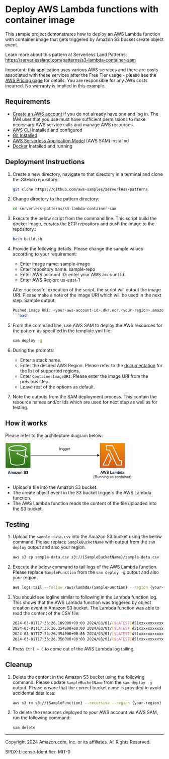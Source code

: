 # Deploy AWS Lambda functions with container image

   This sample project demonstrates how to deploy an AWS Lambda function with container image that gets triggered by Amazon S3 bucket create object event.

Learn more about this pattern at Serverless Land Patterns: https://serverlessland.com/patterns/s3-lambda-container-sam

Important: this application uses various AWS services and there are costs associated with these services after the Free Tier usage - please see the [AWS Pricing page](https://aws.amazon.com/pricing/) for details. You are responsible for any AWS costs incurred. No warranty is implied in this example.

## Requirements

- [Create an AWS account](https://portal.aws.amazon.com/gp/aws/developer/registration/index.html) if you do not already have one and log in. The IAM user that you use must have sufficient permissions to make necessary AWS service calls and manage AWS resources.
- [AWS CLI](https://docs.aws.amazon.com/cli/latest/userguide/install-cliv2.html) installed and configured
- [Git Installed](https://git-scm.com/book/en/v2/Getting-Started-Installing-Git)
- [AWS Serverless Application Model](https://docs.aws.amazon.com/serverless-application-model/latest/developerguide/serverless-sam-cli-install.html) (AWS SAM) installed
- [Docker](https://docs.docker.com/engine/install/) Installed and running



## Deployment Instructions

1. Create a new directory, navigate to that directory in a terminal and clone the GitHub repository:
   ```bash
   git clone https://github.com/aws-samples/serverless-patterns
   ```

2. Change directory to the pattern directory:
   ```bash
   cd serverless-patterns/s3-lambda-container-sam
   ```

3. Execute the below script from the command line. This script build the docker image, creates the ECR repository and push the image to the repository.:
   ```bash
   bash build.sh
   ```

4. Provide the following details. Please change the sample values according to your requirement:
   - Enter image name: sample-image
   - Enter repository name: sample-repo
   - Enter AWS account ID: enter your AWS account Id.
   - Enter AWS Region: us-east-1 

   After successful execution of the script, the script will output the image URI. Please make a note of the image URI which will be used in the next step. Sample output:

   ```bash
   Pushed image URI: <your-aws-account-id>.dkr.ecr.<your-region>.amazonaws.com/<repo-name>:latest
   ```bash

5. From the command line, use AWS SAM to deploy the AWS resources for the pattern as specified in the template.yml file:
   ```bash
   sam deploy -g
   ```

6. During the prompts:
   - Enter a stack name. 
   - Enter the desired AWS Region. Please refer to the [documentation](https://docs.aws.amazon.com/ses/latest/dg/regions.html#region-receive-email) for the list of supported regions.
   - Enter `ContainerImageURI`. Please enter the image URI from the previous step.
   - Leave rest of the options as default.

7. Note the outputs from the SAM deployment process. This contain the resource names and/or Ids which are used for next step as well as for testing.


## How it works


Please refer to the architecture diagram below:

![End to End Architecture](images/architecture.png)

* Upload a file into the Amazon S3 bucket.
* The create object event in the S3 bucket triggers the AWS Lambda function.
* The AWS Lambda function reads the content of the file uploaded into the S3 bucket. 


## Testing


1. Upload the `sample-data.csv` into the Amazon S3 bucket using the below command. Please replace `SampleBucketName` with output from the `sam deploy` output and also your region. 
   ```bash
   aws s3 cp sample-data.csv s3://{SampleBucketName}/sample-data.csv  --region {my-region}
   ```

2. Execute the below command to tail logs of the AWS Lambda function. Please replace `SampleFunction` from the `sam deploy -g` output and also your region. 
   ```bash
   aws logs tail --follow /aws/lambda/{SampleFunction} --region {your-region}
   ```

3. You should see logline similar to following in the Lambda function log. This shows that the AWS Lambda function was triggered by object creation event in Amazon S3 bucket. The Lambda function was able to read the content of the CSV file: 
   ```bash
   2024-03-01T17:36:26.109000+00:00 2024/03/01/[$LATEST]d51xxxxxxxxxxxxxxxxxxxxx08230 START RequestId: c622c100-xxxxx-xxxx-xxxx-eeca1dd7f8b5 Version: $LATEST
   2024-03-01T17:36:26.354000+00:00 2024/03/01/[$LATEST]d51xxxxxxxxxxxxxxxxxxxxx08230 Lines:
   2024-03-01T17:36:26.354000+00:00 2024/03/01/[$LATEST]d51xxxxxxxxxxxxxxxxxxxxx08230 ['John, 35, New York, USA, hiking', 'Mary, 28, London, UK, reading ', 'Bob, 41, Toronto, Canada, cycling', 'Alice, 24, Paris, France, photography', 'David, 30, Berlin, Germany, cooking', 'Emma, 47, Sydney, Australia, gardening', 'Michael, 19, Mumbai, India, video games', 'Olivia, 52, Shanghai, China, yoga', 'James, 61, Sao Paulo, Brazil, golf', 'Sophia, 18, Cairo, Egypt, singing']
   2024-03-01T17:36:26.356000+00:00 2024/03/01/[$LATEST]d51xxxxxxxxxxxxxxxxxxxxx08230 END RequestId: c622c100-xxxxx-xxxx-xxxx-eeca1dd7f8b5
   ```

4. Press `Ctrl + C` to come out of the AWS Lambda log tailing.


## Cleanup


1. Delete the content in the Amazon S3 bucket using the following command. Please update `SampleBucketName` from the `sam deploy -g` output. Please *ensure* that the correct bucket name is provided to avoid accidental data loss:
   ```bash
   aws s3 rm s3://{SampleFunction} --recursive --region {your-region}
   ```

2. To delete the resources deployed to your AWS account via AWS SAM, run the following command:
   ```bash
   sam delete
   ```

---

Copyright 2024 Amazon.com, Inc. or its affiliates. All Rights Reserved.

SPDX-License-Identifier: MIT-0
